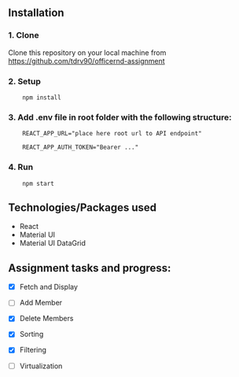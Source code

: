 ## Installation
### 1. Clone
Clone this repository on your local machine from https://github.com/tdrv90/officernd-assignment

### 2. Setup

```
    npm install
```

### 3. Add **.env** file in root folder with the following structure:
```
    REACT_APP_URL="place here root url to API endpoint"

    REACT_APP_AUTH_TOKEN="Bearer ..."
```

### 4. Run
```
    npm start
```

## Technologies/Packages used
- React
- Material UI
- Material UI DataGrid

## Assignment tasks and progress:
- [x] Fetch and Display
- [ ] Add Member
- [x] Delete Members
- [x] Sorting
- [x] Filtering
- [ ] Virtualization


